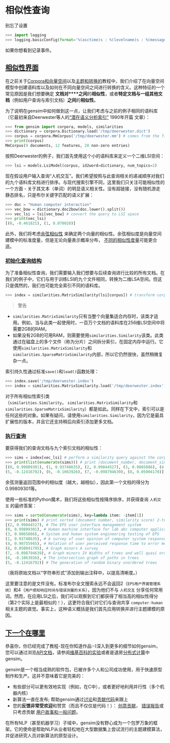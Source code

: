 # 相似性查询

别忘了设置

```py
>>> import logging
>>> logging.basicConfig(format='%(asctime)s : %(levelname)s : %(message)s', level=logging.INFO)
```

如果你想看到记录事件。

## [相似性界面](https://radimrehurek.com/gensim/tut3.html#similarity-interface "永久链接到这个标题")

在之前关于[Corpora和向量空间](https://radimrehurek.com/gensim/tut1.html)以及[主题和转换的](https://radimrehurek.com/gensim/tut2.html)教程中，我们介绍了在向量空间模型中创建语料库以及如何在不同向量空间之间进行转换的含义。这种特征的一个常见原因是我们想要确定 **文档对****之间**的**相似性**，或者**特定文档与一组其他文档**（例如用户查询与索引文档）**之间**的**相似性**。

为了说明在gensim中如何做到这一点，让我们考虑与之前的例子相同的语料库（它最初来自Deerwester等人的[“潜在语义分析索引”](http://www.cs.bham.ac.uk/~pxt/IDA/lsa_ind.pdf) 1990年开篇 文章）：

```py
>>> from gensim import corpora, models, similarities
>>> dictionary = corpora.Dictionary.load('/tmp/deerwester.dict')
>>> corpus = corpora.MmCorpus('/tmp/deerwester.mm') # comes from the first tutorial, "From strings to vectors"
>>> print(corpus)
MmCorpus(9 documents, 12 features, 28 non-zero entries)
```

按照Deerwester的例子，我们首先使用这个小的语料库来定义一个二维LSI空间：

```py
>>> lsi = models.LsiModel(corpus, id2word=dictionary, num_topics=2)
```

现在假设用户输入查询“人机交互”。我们希望按照与此查询相关的递减顺序对我们的九个语料库文档进行排序。与现代搜索引擎不同，这里我们只关注可能相似性的一个方面 - 关于其文本（单词）的明显语义相关性。没有超链接，没有随机游走静态排名，只是布尔关键字匹配的语义扩展：

```py
>>> doc = "Human computer interaction"
>>> vec_bow = dictionary.doc2bow(doc.lower().split())
>>> vec_lsi = lsi[vec_bow] # convert the query to LSI space
>>> print(vec_lsi)
[(0, -0.461821), (1, 0.070028)]
```

此外，我们将考虑[余弦相似性](https://en.wikipedia.org/wiki/Cosine_similarity) 来确定两个向量的相似性。余弦相似度是向量空间建模中的标准度量，但是无论向量表示概率分布， [不同的相似性度量](https://en.wikipedia.org/wiki/Kullback%E2%80%93Leibler_divergence#Symmetrised_divergence)可能更合适。

### [初始化查询结构](https://radimrehurek.com/gensim/tut3.html#initializing-query-structures "永久链接到这个标题")

为了准备相似性查询，我们需要输入我们想要与后续查询进行比较的所有文档。在我们的例子中，它们与用于训练LSI的九个文件相同，转换为二维LSA空间。但这只是偶然的，我们也可能完全索引不同的语料库。

```py
>>> index = similarities.MatrixSimilarity(lsi[corpus]) # transform corpus to LSI space and index it
```

> 警告
* `similarities.MatrixSimilarity`只有当整个向量集适合内存时，该类才适用。例如，当与此类一起使用时，一百万个文档的语料库在256维LSI空间中将需要2GB的RAM。
* 如果没有2GB的可用RAM，则需要使用`similarities.Similarity`该类。此类通过在磁盘上的多个文件（称为分片）之间拆分索引，在固定内存中运行。它使用`similarities.MatrixSimilarity`和`similarities.SparseMatrixSimilarity`内部，所以它仍然很快，虽然稍微复杂一点。

索引持久性通过标准`save()`和`load()`函数处理：

```py
>>> index.save('/tmp/deerwester.index')
>>> index = similarities.MatrixSimilarity.load('/tmp/deerwester.index')
```

对于所有相似性索引类（`similarities.Similarity`， `similarities.MatrixSimilarity`和`similarities.SparseMatrixSimilarity`）都是如此。同样在下文中，索引可以是任何这些的对象。如果有疑问，请使用`similarities.Similarity`，因为它是最具扩展性的版本，并且它还支持稍后向索引添加更多文档。

### [执行查询](https://radimrehurek.com/gensim/tut3.html#performing-queries "永久链接到这个标题")

要获得我们的查询文档与九个索引文档的相似性：

```py
>>> sims = index[vec_lsi] # perform a similarity query against the corpus
>>> print(list(enumerate(sims))) # print (document_number, document_similarity) 2-tuples
[(0, 0.99809301), (1, 0.93748635), (2, 0.99844527), (3, 0.9865886), (4, 0.90755945),
(5, -0.12416792), (6, -0.1063926), (7, -0.098794639), (8, 0.05004178)]
```

余弦测量返回范围中的相似度（越大，越相似），因此第一个文档的得分为0.99809301等。

使用一些标准的Python魔术，我们将这些相似性按降序排序，并获得查询 `人机交互` 的最终答案：

```py
>>> sims = sorted(enumerate(sims), key=lambda item: -item[1])
>>> print(sims) # print sorted (document number, similarity score) 2-tuples
[(2, 0.99844527), # The EPS user interface management system
(0, 0.99809301), # Human machine interface for lab abc computer applications
(3, 0.9865886), # System and human system engineering testing of EPS
(1, 0.93748635), # A survey of user opinion of computer system response time
(4, 0.90755945), # Relation of user perceived response time to error measurement
(8, 0.050041795), # Graph minors A survey
(7, -0.098794639), # Graph minors IV Widths of trees and well quasi ordering
(6, -0.1063926), # The intersection graph of paths in trees
(5, -0.12416792)] # The generation of random binary unordered trees
```

（我将原始文档以“字符串形式”添加到输出注释中，以提高清晰度。）

这里要注意的是文件没有。标准布尔全文搜索永远不会返回2（`EPS用户界面管理系统`）和4（`用户感知响应时间与错误测量的关系`），因为他们不与 `人机交互` 分享任何常用词。然而，在应用LSI之后，我们可以观察到它们都获得了相当高的相似性得分（第2个实际上是最相似的！），这更符合我们对它们与查询共享 `computer-human` 相关主题的直觉。事实上，这种语义概括是我们首先应用转换并进行主题建模的原因。

## [下一个在哪里](https://radimrehurek.com/gensim/tut3.html#where-next "永久链接到这个标题")

恭喜你，你已经完成了教程-现在你知道作品:-)深入到更多的细节如何gensim，您可以通过浏览[API文档](https://radimrehurek.com/gensim/apiref.html)，请参阅[维基百科的实验](https://radimrehurek.com/gensim/wiki.html)或者是退房[分布式计算](https://radimrehurek.com/gensim/distributed.html)中gensim。

gensim是一个相当成熟的软件包，已被许多个人和公司成功使用，用于快速原型制作和生产。这并不意味着它是完美的：

* 有些部分可以更有效地实现（例如，在C中），或者更好地利用并行性（多个机器内核）
* 新算法一直在发布; 帮助gensim通过[讨论](https://groups.google.com/group/gensim)和[贡献代码](https://github.com/piskvorky/gensim/wiki/Developer-page)来跟上[](https://github.com/piskvorky/gensim/wiki/Developer-page)
* 您的**反馈非常受欢迎**和赞赏（而且不仅仅是代码！）： [创意贡献](https://github.com/piskvorky/gensim/wiki/Ideas-&-Features-proposals)， [错误报告](https://github.com/piskvorky/gensim/issues)或只考虑贡献 [用户故事和一般问题](https://groups.google.com/group/gensim/topics)。

在所有NLP（甚至机器学习）子域中，gensim没有野心成为一个包罗万象的框架。它的使命是帮助NLP从业者轻松地在大型数据集上尝试流行的主题建模算法，并促进研究人员对新算法的原型设计。
